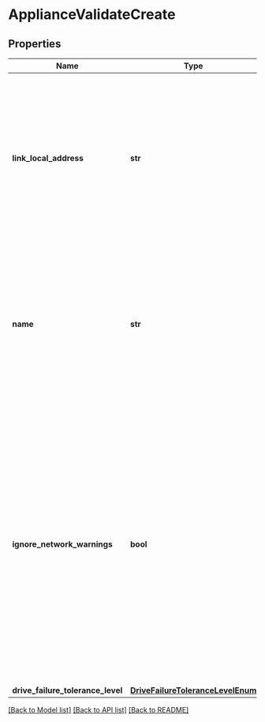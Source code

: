 # ApplianceValidateCreate

## Properties
Name | Type | Description | Notes
------------ | ------------- | ------------- | -------------
**link_local_address** | **str** | The link local address is a dynamically set local IP address. It is unique to this appliance and is set by Zeroconf. Use the PowerStore Discovery Tool to get the link local address.  | 
**name** | **str** | The name of the new appliance. By default, the name is the cluster name followed by \&quot;-appliance-\&quot; and a unique number. The maximum size is 64 characters.  | [optional] 
**ignore_network_warnings** | **bool** | Set to true to ignore warnings about unreachable external network services discovered while adding an appliance. This can be useful for configuring a system before delivery into the intended deployment environment. The default is false, and these warnings will cause add appliance to fail.  | [optional] [default to False]
**drive_failure_tolerance_level** | [**DriveFailureToleranceLevelEnum**](DriveFailureToleranceLevelEnum.md) |  | [optional] 

[[Back to Model list]](../README.md#documentation-for-models) [[Back to API list]](../README.md#documentation-for-api-endpoints) [[Back to README]](../README.md)


